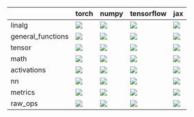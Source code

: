 |                   | torch                                                                                                                                                               | numpy                                                                                                                                                               | tensorflow                                                                                                                                                          | jax                                                                                                                                                                 |
|:------------------|:--------------------------------------------------------------------------------------------------------------------------------------------------------------------|:--------------------------------------------------------------------------------------------------------------------------------------------------------------------|:--------------------------------------------------------------------------------------------------------------------------------------------------------------------|:--------------------------------------------------------------------------------------------------------------------------------------------------------------------|
| linalg            | <a href="Tensorflow Frontend/submodules/linalg.md" rel="noopener noreferrer" target="_blank"><img src=https://img.shields.io/badge/-failure-red></a>                | <a href="Tensorflow Frontend/submodules/linalg.md" rel="noopener noreferrer" target="_blank"><img src=https://img.shields.io/badge/-success-success></a>            | <a href="Tensorflow Frontend/submodules/linalg.md" rel="noopener noreferrer" target="_blank"><img src=https://img.shields.io/badge/-success-success></a>            | <a href="Tensorflow Frontend/submodules/linalg.md" rel="noopener noreferrer" target="_blank"><img src=https://img.shields.io/badge/-failure-red></a>                |
| general_functions | <a href="Tensorflow Frontend/submodules/general_functions.md" rel="noopener noreferrer" target="_blank"><img src=https://img.shields.io/badge/-success-success></a> | <a href="Tensorflow Frontend/submodules/general_functions.md" rel="noopener noreferrer" target="_blank"><img src=https://img.shields.io/badge/-success-success></a> | <a href="Tensorflow Frontend/submodules/general_functions.md" rel="noopener noreferrer" target="_blank"><img src=https://img.shields.io/badge/-success-success></a> | <a href="Tensorflow Frontend/submodules/general_functions.md" rel="noopener noreferrer" target="_blank"><img src=https://img.shields.io/badge/-success-success></a> |
| tensor            | <a href="Tensorflow Frontend/submodules/tensor.md" rel="noopener noreferrer" target="_blank"><img src=https://img.shields.io/badge/-failure-red></a>                | <a href="Tensorflow Frontend/submodules/tensor.md" rel="noopener noreferrer" target="_blank"><img src=https://img.shields.io/badge/-failure-red></a>                | <a href="Tensorflow Frontend/submodules/tensor.md" rel="noopener noreferrer" target="_blank"><img src=https://img.shields.io/badge/-failure-red></a>                | <a href="Tensorflow Frontend/submodules/tensor.md" rel="noopener noreferrer" target="_blank"><img src=https://img.shields.io/badge/-failure-red></a>                |
| math              | <a href="Tensorflow Frontend/submodules/math.md" rel="noopener noreferrer" target="_blank"><img src=https://img.shields.io/badge/-failure-red></a>                  | <a href="Tensorflow Frontend/submodules/math.md" rel="noopener noreferrer" target="_blank"><img src=https://img.shields.io/badge/-failure-red></a>                  | <a href="Tensorflow Frontend/submodules/math.md" rel="noopener noreferrer" target="_blank"><img src=https://img.shields.io/badge/-failure-red></a>                  | <a href="Tensorflow Frontend/submodules/math.md" rel="noopener noreferrer" target="_blank"><img src=https://img.shields.io/badge/-failure-red></a>                  |
| activations       | <a href="Tensorflow Frontend/submodules/activations.md" rel="noopener noreferrer" target="_blank"><img src=https://img.shields.io/badge/-success-success></a>       | <a href="Tensorflow Frontend/submodules/activations.md" rel="noopener noreferrer" target="_blank"><img src=https://img.shields.io/badge/-success-success></a>       | <a href="Tensorflow Frontend/submodules/activations.md" rel="noopener noreferrer" target="_blank"><img src=https://img.shields.io/badge/-success-success></a>       | <a href="Tensorflow Frontend/submodules/activations.md" rel="noopener noreferrer" target="_blank"><img src=https://img.shields.io/badge/-failure-red></a>           |
| nn                | <a href="Tensorflow Frontend/submodules/nn.md" rel="noopener noreferrer" target="_blank"><img src=https://img.shields.io/badge/-failure-red></a>                    | <a href="Tensorflow Frontend/submodules/nn.md" rel="noopener noreferrer" target="_blank"><img src=https://img.shields.io/badge/-failure-red></a>                    | <a href="Tensorflow Frontend/submodules/nn.md" rel="noopener noreferrer" target="_blank"><img src=https://img.shields.io/badge/-failure-red></a>                    | <a href="Tensorflow Frontend/submodules/nn.md" rel="noopener noreferrer" target="_blank"><img src=https://img.shields.io/badge/-failure-red></a>                    |
| metrics           | <a href="Tensorflow Frontend/submodules/metrics.md" rel="noopener noreferrer" target="_blank"><img src=https://img.shields.io/badge/-failure-red></a>               | <a href="Tensorflow Frontend/submodules/metrics.md" rel="noopener noreferrer" target="_blank"><img src=https://img.shields.io/badge/-failure-red></a>               | <a href="Tensorflow Frontend/submodules/metrics.md" rel="noopener noreferrer" target="_blank"><img src=https://img.shields.io/badge/-failure-red></a>               | <a href="Tensorflow Frontend/submodules/metrics.md" rel="noopener noreferrer" target="_blank"><img src=https://img.shields.io/badge/-failure-red></a>               |
| raw_ops           | <a href="Tensorflow Frontend/submodules/raw_ops.md" rel="noopener noreferrer" target="_blank"><img src=https://img.shields.io/badge/-failure-red></a>               | <a href="Tensorflow Frontend/submodules/raw_ops.md" rel="noopener noreferrer" target="_blank"><img src=https://img.shields.io/badge/-failure-red></a>               | <a href="Tensorflow Frontend/submodules/raw_ops.md" rel="noopener noreferrer" target="_blank"><img src=https://img.shields.io/badge/-failure-red></a>               | <a href="Tensorflow Frontend/submodules/raw_ops.md" rel="noopener noreferrer" target="_blank"><img src=https://img.shields.io/badge/-failure-red></a>               |